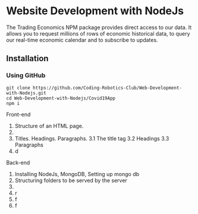 # Website Development with NodeJs

The Trading Economics NPM package provides direct access to our data. It allows you to request millions of rows of economic historical data, to query our real-time economic calendar and to subscribe to updates.

## Installation

### Using GitHub

```
git clone https://github.com/Coding-Robotics-Club/Web-Development-with-Nodejs.git
cd Web-Development-with-Nodejs/Covid19App
npm i
```

Front-end
1. Structure of an HTML page.
2. 
3. Titles. Headings. Paragraphs.
3.1 The title tag
3.2 Headings
3.3 Paragraphs
4. d

Back-end
1. Installing NodeJs, MongoDB, Setting up mongo db
2. Structuring folders to be served by the server
3. 
4. r
5. f
6. f
